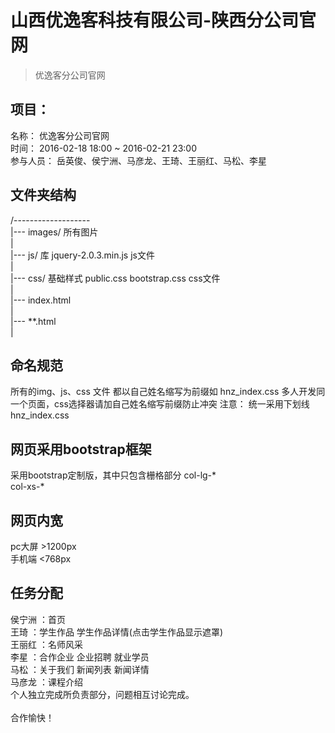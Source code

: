 # 山西优逸客科技有限公司-陕西分公司官网
> 优逸客分公司官网

## 项目：
   名称：
   		优逸客分公司官网<br/>
   时间：
   		2016-02-18 18:00 ~ 2016-02-21 23:00<br/>
   参与人员：
   		岳英俊、侯宁洲、马彦龙、王琦、王丽红、马松、李星<br/>

## 文件夹结构
/-------------------<br/>
  |--- images/  所有图片<br/>
  |<br/>
  |--- js/      库 jquery-2.0.3.min.js   js文件<br/>
  |<br/>
  |--- css/     基础样式 public.css  bootstrap.css   css文件<br/>
  |<br/>
  |--- index.html<br/>
  |<br/>
  |--- **.html<br/>
  |<br/>

## 命名规范
  所有的img、js、css 文件 都以自己姓名缩写为前缀如   hnz_index.css 
  多人开发同一个页面，css选择器请加自己姓名缩写前缀防止冲突
  注意： 统一采用下划线     hnz_index.css 

## 网页采用bootstrap框架
  采用bootstrap定制版，其中只包含栅格部分
  col-lg-*   <br/>
  col-xs-*   <br/>

## 网页内宽
  pc大屏 >1200px <br/>
  手机端 <768px

## 任务分配
  侯宁洲 ：首页<br/>
  王琦   ：学生作品 学生作品详情(点击学生作品显示遮罩)<br/>
  王丽红 ：名师风采  <br/>
  李星   ：合作企业 企业招聘 就业学员 <br/>
  马松   ：关于我们 新闻列表 新闻详情<br/>
  马彦龙 ：课程介绍<br/>
  个人独立完成所负责部分，问题相互讨论完成。<br/>
<br/>
  合作愉快！
  



